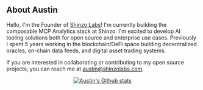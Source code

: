 ## About Austin

Hello, I'm the Founder of [Shinzo Labs](https://www.shinzo.ai/)! I'm currently building the composable MCP Analytics stack at Shinzo. I'm excited to develop AI tooling solutions both for open source and enterprise use cases. Previously I spent 5 years working in the blockchain/DeFi space building decentralized oracles, on-chain data feeds, and digital asset trading systems.

If you are interested in collaborating or contributing to my open source projects, you can reach me at austin@shinzolabs.com.

<div align="center">
  <a href="https://github.com/austinborn/github-readme-stats">
    <img src="https://github-readme-stats.vercel.app/api?username=austinborn&title_color=48a169&text_color=38a169&bg_color=3a4558" alt="Austin's Github stats">
  </a>
</div>
